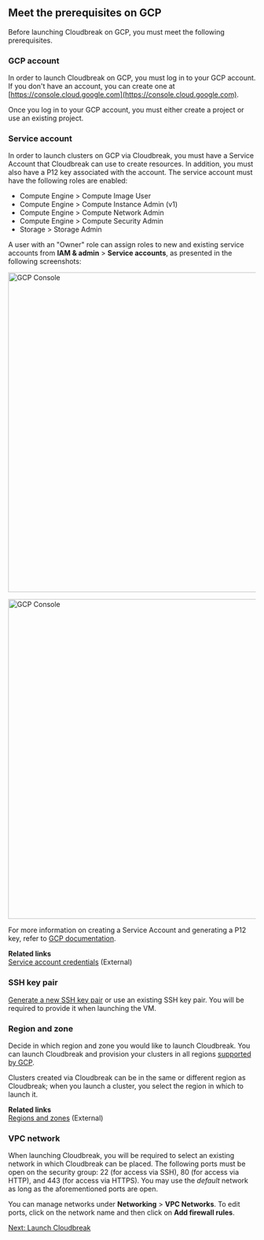 ## Meet the prerequisites on GCP 

Before launching Cloudbreak on GCP, you must meet the following prerequisites.

### GCP account 

In order to launch Cloudbreak on GCP, you must log in to your GCP account. If you don't have an account, you can create one at [https://console.cloud.google.com](https://console.cloud.google.com).

Once you log in to your GCP account, you must either create a project or use an existing project. 

### Service account

In order to launch clusters on GCP via Cloudbreak, you must have a Service Account that Cloudbreak can use to create resources. In addition, you must also have a P12 key associated with the account. The service account must have the following roles are enabled:

* Compute Engine > Compute Image User   
* Compute Engine > Compute Instance Admin (v1)  
* Compute Engine > Compute Network Admin  
* Compute Engine > Compute Security Admin  
* Storage > Storage Admin 
    
A user with an "Owner" role can assign roles to new and existing service accounts from **IAM & admin** > **Service accounts**, as presented in the following screenshots: 

<a href="../images/cb_gcp-iam.png" target="_blank" title="click to enlarge"><img src="../images/cb_gcp-iam.png" width="650" title="GCP Console"></a> 

<a href="../images/cb_gcp-iam2.png" target="_blank" title="click to enlarge"><img src="../images/cb_gcp-iam2.png" width="650" title="GCP Console"></a> 

For more information on creating a Service Account and generating a P12 key, refer to [GCP documentation](https://cloud.google.com/storage/docs/authentication#service_accounts). 

**Related links**  
[Service account credentials](https://cloud.google.com/storage/docs/authentication#service_accounts) (External)  

### SSH key pair 

[Generate a new SSH key pair](faq.md#generate-ssh-key-pair) or use an existing SSH key pair. You will be required to provide it when launching the VM. 

### Region and zone 

Decide in which region and zone you would like to launch Cloudbreak. You can launch Cloudbreak and provision your clusters in all regions [supported by GCP](https://cloud.google.com/compute/docs/regions-zones/regions-zones).  

Clusters created via Cloudbreak can be in the same or different region as Cloudbreak; when you launch a cluster, you select the region in which to launch it. 

**Related links**  
[Regions and zones](https://cloud.google.com/compute/docs/regions-zones/) (External)  


### VPC network 

When launching Cloudbreak, you will be required to select an existing network in which Cloudbreak can be placed. The following ports must be open on the security group: 22 (for access via SSH), 80 (for access via HTTP), and 443 (for access via HTTPS). You may use the *default* network as long as the aforementioned ports are open. 

You can manage networks under **Networking** > **VPC Networks**. To edit ports, click on the network name and then click on **Add firewall rules**. 


<div class="next">
<a href="../gcp-launch/index.html">Next: Launch Cloudbreak</a>
</div>
